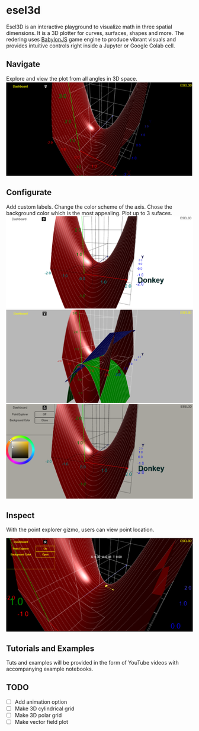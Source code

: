 # esel3d

Esel3D is an interactive playground to visualize math in three spatial dimensions.
It is a 3D plotter for curves, surfaces, shapes and more. The redering uses [BabylonJS](https://www.babylonjs.com/) 
game engine to produce vibrant visuals and provides intuitive controls right inside a
Jupyter or Google Colab cell. 

## Navigate

Explore and view the plot from all angles in 3D space.
![Fig:1](https://raw.githubusercontent.com/esel-fliegen/esel3d/main/img/esel3d_img1.png)

## Configurate

Add custom labels. Change the color scheme of the axis. Chose the background color which is the most appealing. Plot up to 3 sufaces. 
![Fig:2](https://raw.githubusercontent.com/esel-fliegen/esel3d/main/img/esel3d_img2.png)
![Fig:5](https://raw.githubusercontent.com/esel-fliegen/esel3d/main/img/esel3d_img5.png)
![Fig:3](https://raw.githubusercontent.com/esel-fliegen/esel3d/main/img/esel3d_img3.png)

## Inspect

With the point explorer gizmo, users can view point location. 

![Fig:4](https://raw.githubusercontent.com/esel-fliegen/esel3d/main/img/esel3d_img4.png)
 
## Tutorials and Examples

Tuts and examples will be provided in the form of YouTube videos with accompanying example notebooks. 

## TODO
- [ ] Add animation option
- [ ] Make 3D cylindrical grid
- [ ] Make 3D polar grid
- [ ] Make vector field plot